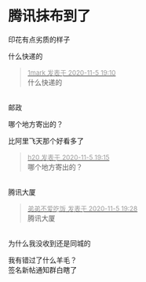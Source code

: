 # 腾讯抹布到了


<img id="aimg_Zi1Hf" onclick="zoom(this, this.src, 0, 0, 0)" class="zoom" src="https://img.maocdn.cn/img/2020/11/05/IMG_20201105_185458.jpg" onmouseover="img_onmouseoverfunc(this)" onload="thumbImg(this)" border="0" alt="" /><br />
印花有点劣质的样子

什么快递的<img id="aimg_JbL90" onclick="zoom(this, this.src, 0, 0, 0)" class="zoom" src="https://cdn.jsdelivr.net/gh/hishis/forum-master/public/images/patch.gif" onmouseover="img_onmouseoverfunc(this)" onload="thumbImg(this)" border="0" alt="" />

<div class="quote"><blockquote><font size="2"><a href="https://www.hostloc.com/forum.php?mod=redirect&amp;goto=findpost&amp;pid=9408106&amp;ptid=762914" target="_blank"><font color="#999999">1mark 发表于 2020-11-5 19:10</font></a></font><br />
什么快递的</blockquote></div><br />
邮政

哪个地方寄出的？

比阿里飞天那个好看多了

<div class="quote"><blockquote><font size="2"><a href="https://www.hostloc.com/forum.php?mod=redirect&amp;goto=findpost&amp;pid=9408132&amp;ptid=762914" target="_blank"><font color="#999999">h20 发表于 2020-11-5 19:15</font></a></font><br />
哪个地方寄出的？</blockquote></div><br />
腾讯大厦

<div class="quote"><blockquote><font size="2"><a href="https://www.hostloc.com/forum.php?mod=redirect&amp;goto=findpost&amp;pid=9408209&amp;ptid=762914" target="_blank"><font color="#999999">弟弟不爱吃饭 发表于 2020-11-5 19:28</font></a></font><br />
腾讯大厦</blockquote></div><br />
为什么我没收到<img src="static/image/smiley/default/mad.gif" smilieid="11" border="0" alt="" />还是同城的

我有错过了什么羊毛？<br />
签名新帖通知群白瞎了
